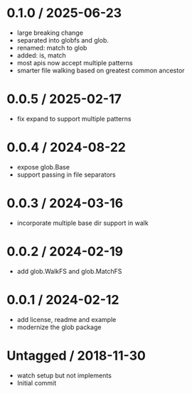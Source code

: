 # 0.1.0 / 2025-06-23

- large breaking change
- separated into globfs and glob.
- renamed: match to glob
- added: is, match
- most apis now accept multiple patterns
- smarter file walking based on greatest common ancestor

# 0.0.5 / 2025-02-17

- fix expand to support multiple patterns

# 0.0.4 / 2024-08-22

- expose glob.Base
- support passing in file separators

# 0.0.3 / 2024-03-16

- incorporate multiple base dir support in walk

# 0.0.2 / 2024-02-19

- add glob.WalkFS and glob.MatchFS

# 0.0.1 / 2024-02-12

- add license, readme and example
- modernize the glob package

# Untagged / 2018-11-30

- watch setup but not implements
- Initial commit
